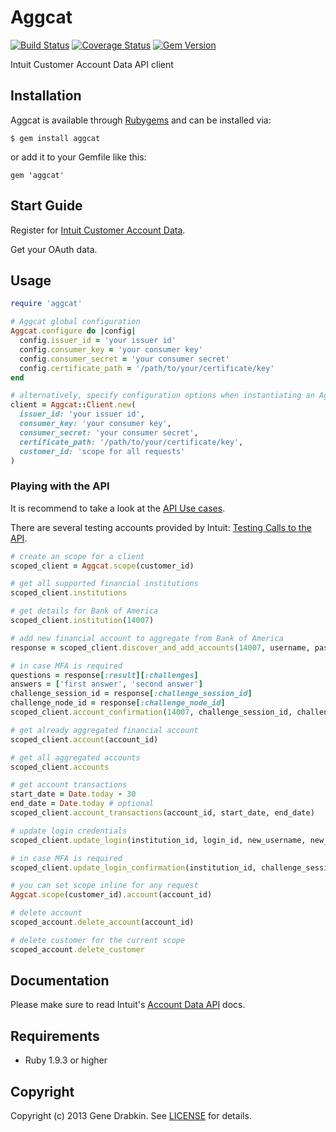 # Aggcat
[![Build Status](https://travis-ci.org/cloocher/aggcat.png)](https://travis-ci.org/cloocher/aggcat)
[![Coverage Status](https://coveralls.io/repos/cloocher/aggcat/badge.png?branch=master)](https://coveralls.io/r/cloocher/aggcat)
[![Gem Version](https://badge.fury.io/rb/aggcat.png)](http://badge.fury.io/rb/aggcat)

  Intuit Customer Account Data API client

## Installation

Aggcat is available through [Rubygems](http://rubygems.org/gems/aggcat) and can be installed via:

```
$ gem install aggcat
```

or add it to your Gemfile like this:

```
gem 'aggcat'
```

## Start Guide

Register for [Intuit Customer Account Data](https://developer.intuit.com/docs/0020_customeraccountdata/0005_service_features).

Get your OAuth data.

## Usage

```ruby
require 'aggcat'

# Aggcat global configuration
Aggcat.configure do |config|
  config.issuer_id = 'your issuer id'
  config.consumer_key = 'your consumer key'
  config.consumer_secret = 'your consumer secret'
  config.certificate_path = '/path/to/your/certificate/key'
end

# alternatively, specify configuration options when instantiating an Aggcat::Client
client = Aggcat::Client.new(
  issuer_id: 'your issuer id',
  consumer_key: 'your consumer key',
  consumer_secret: 'your consumer secret',
  certificate_path: '/path/to/your/certificate/key',
  customer_id: 'scope for all requests'
)
```

### Playing with the API

It is recommend to take a look at the [API Use cases](https://developer.intuit.com/docs/0020_customeraccountdata/customer_account_data_api/0005_key_concepts).

There are several testing accounts provided by Intuit: [Testing Calls to the API](https://developer.intuit.com/docs/0020_customeraccountdata/customer_account_data_api/testing_calls_to_the_api).


```ruby
# create an scope for a client
scoped_client = Aggcat.scope(customer_id)

# get all supported financial institutions
scoped_client.institutions

# get details for Bank of America
scoped_client.institution(14007)

# add new financial account to aggregate from Bank of America
response = scoped_client.discover_and_add_accounts(14007, username, password)

# in case MFA is required
questions = response[:result][:challenges]
answers = ['first answer', 'second answer']
challenge_session_id = response[:challenge_session_id]
challenge_node_id = response[:challenge_node_id]
scoped_client.account_confirmation(14007, challenge_session_id, challenge_node_id, answers)

# get already aggregated financial account
scoped_client.account(account_id)

# get all aggregated accounts
scoped_client.accounts

# get account transactions
start_date = Date.today - 30
end_date = Date.today # optional
scoped_client.account_transactions(account_id, start_date, end_date)

# update login credentials
scoped_client.update_login(institution_id, login_id, new_username, new_password)

# in case MFA is required
scoped_client.update_login_confirmation(institution_id, challenge_session_id, challenge_node_id, answers)

# you can set scope inline for any request
Aggcat.scope(customer_id).account(account_id)

# delete account
scoped_account.delete_account(account_id)

# delete customer for the current scope
scoped_account.delete_customer
```

## Documentation

Please make sure to read Intuit's [Account Data API](http://docs.developer.intuit.com/0020_Aggregation_Categorization_Apps/AggCat_API/0020_API_Documentation) docs.

## Requirements

* Ruby 1.9.3 or higher

## Copyright
Copyright (c) 2013 Gene Drabkin.
See [LICENSE][] for details.

[license]: LICENSE.md
